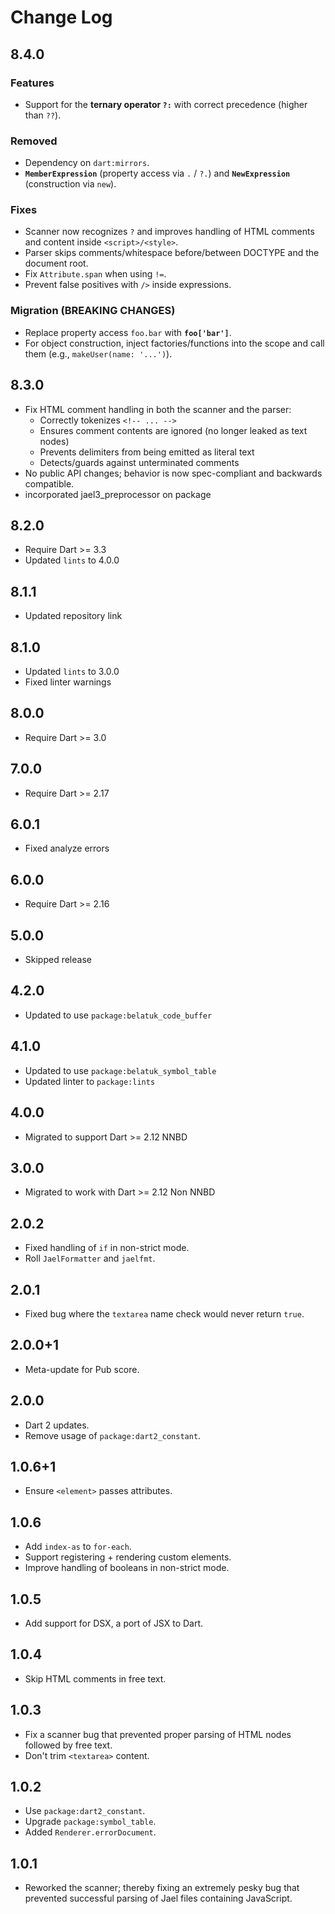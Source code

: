 # Change Log

## 8.4.0

### Features
- Support for the **ternary operator `?:`** with correct precedence (higher than `??`).

### Removed
- Dependency on `dart:mirrors`.
- **`MemberExpression`** (property access via `.` / `?.`) and **`NewExpression`** (construction via `new`).

### Fixes
- Scanner now recognizes `?` and improves handling of HTML comments and content inside `<script>/<style>`.
- Parser skips comments/whitespace before/between DOCTYPE and the document root.
- Fix `Attribute.span` when using `!=`.
- Prevent false positives with `/>` inside expressions.

### Migration (BREAKING CHANGES)
- Replace property access `foo.bar` with **`foo['bar']`**.
- For object construction, inject factories/functions into the scope and call them (e.g., `makeUser(name: '...')`).


## 8.3.0

- Fix HTML comment handling in both the scanner and the parser:
  - Correctly tokenizes `<!-- ... -->`
  - Ensures comment contents are ignored (no longer leaked as text nodes)
  - Prevents delimiters from being emitted as literal text
  - Detects/guards against unterminated comments
- No public API changes; behavior is now spec-compliant and backwards compatible.
- incorporated jael3_preprocessor on package

## 8.2.0

* Require Dart >= 3.3
* Updated `lints` to 4.0.0

## 8.1.1

* Updated repository link

## 8.1.0

* Updated `lints` to 3.0.0
* Fixed linter warnings

## 8.0.0

* Require Dart >= 3.0

## 7.0.0

* Require Dart >= 2.17

## 6.0.1

* Fixed analyze errors

## 6.0.0

* Require Dart >= 2.16

## 5.0.0

* Skipped release

## 4.2.0

* Updated to use `package:belatuk_code_buffer`

## 4.1.0

* Updated to use `package:belatuk_symbol_table`
* Updated linter to `package:lints`

## 4.0.0

* Migrated to support Dart >= 2.12 NNBD

## 3.0.0

* Migrated to work with Dart >= 2.12 Non NNBD

## 2.0.2

* Fixed handling of `if` in non-strict mode.
* Roll `JaelFormatter` and `jaelfmt`.

## 2.0.1

* Fixed bug where the `textarea` name check would never return `true`.

## 2.0.0+1

* Meta-update for Pub score.

## 2.0.0

* Dart 2 updates.
* Remove usage of `package:dart2_constant`.

## 1.0.6+1

* Ensure `<element>` passes attributes.

## 1.0.6

* Add `index-as` to `for-each`.
* Support registering + rendering custom elements.
* Improve handling of booleans in non-strict mode.

## 1.0.5

* Add support for DSX, a port of JSX to Dart.

## 1.0.4

* Skip HTML comments in free text.

## 1.0.3

* Fix a scanner bug that prevented proper parsing of HTML nodes
followed by free text.
* Don't trim `<textarea>` content.

## 1.0.2

* Use `package:dart2_constant`.
* Upgrade `package:symbol_table`.
* Added `Renderer.errorDocument`.

## 1.0.1

* Reworked the scanner; thereby fixing an extremely pesky bug
that prevented successful parsing of Jael files containing
JavaScript.
